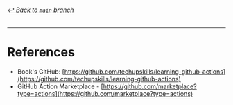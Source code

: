 ###### [_↩ Back to `main` branch_](https://github.com/cuongpiger/cloud)

<hr>

# References

- Book's GitHub: [https://github.com/techupskills/learning-github-actions](https://github.com/techupskills/learning-github-actions)
- GitHub Action Marketplace - [https://github.com/marketplace?type=actions](https://github.com/marketplace?type=actions)
